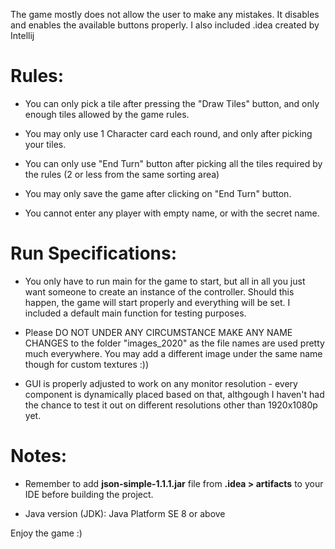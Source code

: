 The game mostly does not allow the user to make any mistakes. It disables and enables
the available buttons properly. I also included .idea created by Intellij

# Rules:
-  You can only pick a tile after pressing the "Draw Tiles" button, and only enough tiles
allowed by the game rules.

- You may only use 1 Character card each round, and only after picking your tiles.

- You can only use "End Turn" button after picking all the tiles required by the rules (2 or less from the same sorting area)

- You may only save the game after clicking on "End Turn" button.

- You cannot enter any player with empty name, or with the secret name.



# Run Specifications:
- You only have to run main for the game to start, but all in all you just want someone
to create an instance of the controller. Should this happen, the game will start properly
and everything will be set. I included a default main function for testing purposes.

- Please DO NOT UNDER ANY CIRCUMSTANCE MAKE ANY NAME CHANGES to the folder 
"images_2020" as the file names are used pretty much everywhere. You may add a different image
under the same name though for custom textures :))

- GUI is properly adjusted to work on any monitor resolution - every component is dynamically placed
based on that, althgough I haven't had the chance to test it out on different resolutions other than 1920x1080p yet.

# Notes:
- Remember to add **json-simple-1.1.1.jar** file from **.idea > artifacts** to your IDE before building the project.

- Java version (JDK): Java Platform SE 8 or above


Enjoy the game :)
